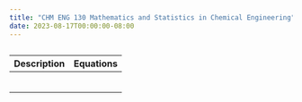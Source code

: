 ```yaml
---
title: "CHM ENG 130 Mathematics and Statistics in Chemical Engineering"
date: 2023-08-17T00:00:00-08:00
---
```


##

|Description|Equations|
|-:|:-|
|||
|||
|||
|||
|||
|||

<!-- ★ -->